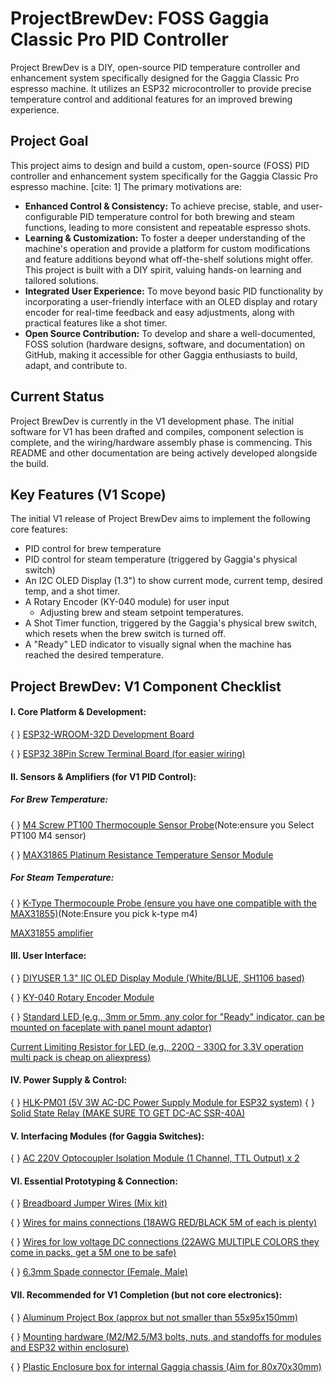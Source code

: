 # ProjectBrewDev: FOSS Gaggia Classic Pro PID Controller
Project BrewDev is a DIY, open-source PID temperature controller and enhancement system specifically designed for the Gaggia Classic Pro espresso machine. It utilizes an ESP32 microcontroller to provide precise temperature control and additional features for an improved brewing experience.

## Project Goal
This project aims to design and build a custom, open-source (FOSS) PID controller and enhancement system specifically for the Gaggia Classic Pro espresso machine. [cite: 1] The primary motivations are:

* **Enhanced Control & Consistency:** To achieve precise, stable, and user-configurable PID temperature control for both brewing and steam functions, leading to more consistent and repeatable espresso shots.
* **Learning & Customization:** To foster a deeper understanding of the machine's operation and provide a platform for custom modifications and feature additions beyond what off-the-shelf solutions might offer. This project is built with a DIY spirit, valuing hands-on learning and tailored solutions.
* **Integrated User Experience:** To move beyond basic PID functionality by incorporating a user-friendly interface with an OLED display and rotary encoder for real-time feedback and easy adjustments, along with practical features like a shot timer.
* **Open Source Contribution:** To develop and share a well-documented, FOSS solution (hardware designs, software, and documentation) on GitHub, making it accessible for other Gaggia enthusiasts to build, adapt, and contribute to.

## Current Status

Project BrewDev is currently in the V1 development phase. The initial software for V1 has been drafted and compiles, component selection is complete, and the wiring/hardware assembly phase is commencing. This README and other documentation are being actively developed alongside the build.


## Key Features (V1 Scope)

The initial V1 release of Project BrewDev aims to implement the following core features:

* PID control for brew temperature
* PID control for steam temperature (triggered by Gaggia's physical switch)
* An I2C OLED Display (1.3") to show current mode, current temp, desired temp, and a shot timer.
* A Rotary Encoder (KY-040 module) for user input
    * Adjusting brew and steam setpoint temperatures.
* A Shot Timer function, triggered by the Gaggia's physical brew switch, which resets when the brew switch is turned off.
* A "Ready" LED indicator to visually signal when the machine has reached the desired temperature.



Project BrewDev: V1 Component Checklist
---------------------------------------
#### I. Core Platform & Development:

{ } [ESP32-WROOM-32D Development Board](https://www.aliexpress.com/item/1005006456519790.html?spm=a2g0o.productlist.main.3.15bcAfdYAfdYRM&algo_pvid=ffcd6df9-9ebe-4001-b6d5-fae6cf6b98cf&algo_exp_id=ffcd6df9-9ebe-4001-b6d5-fae6cf6b98cf-2&pdp_ext_f=%7B%22order%22%3A%2210915%22%2C%22eval%22%3A%221%22%7D&pdp_npi=4%40dis%21AUD%2119.78%216.41%21%21%2189.97%2129.13%21%40210330dd17487764894447939ecfaa%2112000037265317361%21sea%21AU%213080408886%21X&curPageLogUid=XJKHBT6ymrRs&utparam-url=scene%3Asearch%7Cquery_from%3A)  

{ } [ESP32 38Pin Screw Terminal Board (for easier wiring)](https://www.aliexpress.com/item/1005006026098254.html?spm=a2g0o.productlist.main.1.4eaa7afarTEsGo&algo_pvid=c3cbc9bc-7ff6-4c7d-86fa-5924999aca85&algo_exp_id=c3cbc9bc-7ff6-4c7d-86fa-5924999aca85-0&pdp_ext_f=%7B%22order%22%3A%22218%22%2C%22eval%22%3A%221%22%7D&pdp_npi=4%40dis%21AUD%215.98%215.70%21%21%213.79%213.61%21%40210308a417487812027447139ec55e%2112000035378878500%21sea%21AU%213080408886%21X&curPageLogUid=6cTqvdge5t59&utparam-url=scene%3Asearch%7Cquery_from%3A)  


#### II. Sensors & Amplifiers (for V1 PID Control):

##### For Brew Temperature:  

{ } [M4 Screw PT100 Thermocouple Sensor Probe](https://www.aliexpress.com/item/1005008644082234.html?spm=a2g0o.productlist.main.4.27e86a08jmZQVz&algo_pvid=5cb3f48c-9396-4061-a75e-d4601745c35e&algo_exp_id=5cb3f48c-9396-4061-a75e-d4601745c35e-3&pdp_ext_f=%7B%22order%22%3A%2210%22%2C%22eval%22%3A%221%22%7D&pdp_npi=4%40dis%21AUD%2110.17%217.63%21%21%216.44%214.83%21%40210308a417487820902015341ec55e%2112000046072476035%21sea%21AU%213080408886%21X&curPageLogUid=nRPo32LtRwza&utparam-url=scene%3Asearch%7Cquery_from%3A)(Note:ensure you Select PT100 M4 sensor)  

{ } [MAX31865 Platinum Resistance Temperature Sensor Module](https://www.aliexpress.com/item/1005006996558022.html?spm=a2g0o.productlist.main.3.47517ef76AR2bT&algo_pvid=e23983b9-4432-45e0-8389-facf78d8f1b5&algo_exp_id=e23983b9-4432-45e0-8389-facf78d8f1b5-2&pdp_ext_f=%7B%22order%22%3A%22211%22%2C%22eval%22%3A%221%22%7D&pdp_npi=4%40dis%21AUD%214.47%214.34%21%21%2120.35%2119.75%21%402101ead817487771176568460ef032%2112000038988167857%21sea%21AU%213080408886%21X&curPageLogUid=QaGzaiM77Khy&utparam-url=scene%3Asearch%7Cquery_from%3A)  


##### For Steam Temperature:  


{ } [K-Type Thermocouple Probe (ensure you have one compatible with the MAX31855)](https://www.aliexpress.com/item/1005005496786289.html?spm=a2g0o.productlist.main.1.7dd9236fusXsxI&algo_pvid=d2b3cf6a-636d-4870-9a61-269e426183fa&algo_exp_id=d2b3cf6a-636d-4870-9a61-269e426183fa-0&pdp_ext_f=%7B%22order%22%3A%22906%22%2C%22eval%22%3A%221%22%7D&pdp_npi=4%40dis%21AUD%213.27%212.91%21%21%212.07%211.84%21%402103245417487774616223073e1561%2112000033327476707%21sea%21AU%213080408886%21X&curPageLogUid=iCr16ZWSsp3i&utparam-url=scene%3Asearch%7Cquery_from%3A)(Note:Ensure you pick k-type m4)

[MAX31855 amplifier](https://www.aliexpress.com/item/1902975189.html?spm=a2g0o.productlist.main.1.428e287cNdxcZy&algo_pvid=3b100b3c-6b06-4296-a7df-7b496b6c2fbe&algo_exp_id=3b100b3c-6b06-4296-a7df-7b496b6c2fbe-0&pdp_ext_f=%7B%22order%22%3A%2270%22%2C%22eval%22%3A%221%22%7D&pdp_npi=4%40dis%21AUD%212.86%212.86%21%21%211.81%211.81%21%402103244b17487820073372535e03d5%2112000018875273580%21sea%21AU%213080408886%21X&curPageLogUid=gbY9soG79bIv&utparam-url=scene%3Asearch%7Cquery_from%3A)  


#### III. User Interface:  


{ } [DIYUSER 1.3" IIC OLED Display Module (White/BLUE, SH1106 based)](https://www.aliexpress.com/item/1005007451015054.html?spm=a2g0o.productlist.main.3.29d477e2vhVh6h&algo_pvid=a85804ac-08e5-427a-aa2c-28ba35e142ab&algo_exp_id=a85804ac-08e5-427a-aa2c-28ba35e142ab-2&pdp_ext_f=%7B%22order%22%3A%221277%22%2C%22eval%22%3A%221%22%7D&pdp_npi=4%40dis%21AUD%215.72%215.40%21%21%213.62%213.42%21%402103244b17487776655308597e044a%2112000040806152742%21sea%21AU%213080408886%21X&curPageLogUid=4yPN9mkLGFx2&utparam-url=scene%3Asearch%7Cquery_from%3A)  


{ } [KY-040 Rotary Encoder Module](https://www.aliexpress.com/item/1005006551162496.html?spm=a2g0o.productlist.main.1.64372834Vi9sS7&algo_pvid=134749c8-49cf-431b-a412-205056a24d29&algo_exp_id=134749c8-49cf-431b-a412-205056a24d29-0&pdp_ext_f=%7B%22order%22%3A%222249%22%2C%22eval%22%3A%221%22%7D&pdp_npi=4%40dis%21AUD%218.90%212.81%21%21%2140.51%2112.82%21%402151e6dc17487779261336681eee87%2112000037644212083%21sea%21AU%213080408886%21X&curPageLogUid=EkH5oimkA3ZJ&utparam-url=scene%3Asearch%7Cquery_from%3A)  

{ } [Standard LED (e.g., 3mm or 5mm, any color for "Ready" indicator, can be mounted on faceplate with panel mount adaptor)](https://www.aliexpress.com/item/1005007591932915.html?spm=a2g0o.productlist.main.7.224e5a83uSY5uC&algo_pvid=f579ac9b-b04b-4d63-8645-c1dc84de87be&algo_exp_id=f579ac9b-b04b-4d63-8645-c1dc84de87be-6&pdp_ext_f=%7B%22order%22%3A%2239%22%2C%22eval%22%3A%221%22%7D&pdp_npi=4%40dis%21AUD%2116.32%215.39%21%21%2174.24%2124.50%21%40212a6e3217487781761867293e459c%2112000041422307129%21sea%21AU%213080408886%21X&curPageLogUid=vtBytDIiIAth&utparam-url=scene%3Asearch%7Cquery_from%3A)  

 [Current Limiting Resistor for LED (e.g., 220Ω - 330Ω for 3.3V operation multi pack is cheap on aliexpress)](https://www.aliexpress.com/item/1005006209050774.html?src=google&albch=shopping&acnt=272-267-0231&slnk=&plac=&mtctp=&albbt=Google_7_shopping&gclsrc=aw.ds&albagn=888888&ds_e_adid=738012934484&ds_e_matchtype=search&ds_e_device=c&ds_e_network=g&ds_e_product_group_id=2403836566736&ds_e_product_id=en1005006209050774&ds_e_product_merchant_id=5086892413&ds_e_product_country=AU&ds_e_product_language=en&ds_e_product_channel=online&ds_e_product_store_id=&ds_url_v=2&albcp=22318332228&albag=177676186793&isSmbAutoCall=false&needSmbHouyi=false&gad_source=1&gad_campaignid=22318332228&gbraid=0AAAAAoukdWM6zllmMoPaQTHTTIoOrFtQm&gclid=Cj0KCQjw9O_BBhCUARIsAHQMjS4QOitYwIrYsQKYPh3EqaiO0prRmBSIkzV7G7uUrvxxCCEjVo4S0bIaAkZGEALw_wcB&aff_fcid=bdcb064c5439481fa9a21fb7bcd8d287-1748778614867-07419-UneMJZVf&aff_fsk=UneMJZVf&aff_platform=aaf&sk=UneMJZVf&aff_trace_key=bdcb064c5439481fa9a21fb7bcd8d287-1748778614867-07419-UneMJZVf&terminal_id=735104564fec4889aded04102bdc1e8b&afSmartRedirect=n)  


#### IV. Power Supply & Control:  


{ } [HLK-PM01 (5V 3W AC-DC Power Supply Module for ESP32 system)](https://www.aliexpress.com/item/1005006072424191.html?spm=a2g0o.productlist.main.4.5d461adc3hd6eq&algo_pvid=dc2a3b39-0f5c-4065-b766-0b1d8509b58a&algo_exp_id=dc2a3b39-0f5c-4065-b766-0b1d8509b58a-3&pdp_ext_f=%7B%22order%22%3A%2269%22%2C%22eval%22%3A%221%22%7D&pdp_npi=4%40dis%21AUD%215.45%215.45%21%21%2124.81%2124.81%21%402103241117487787808572909ee1cc%2112000035600877318%21sea%21AU%213080408886%21X&curPageLogUid=CG40YkbqM723&utparam-url=scene%3Asearch%7Cquery_from%3A)
{ } [Solid State Relay (MAKE SURE TO GET DC-AC SSR-40A)](https://www.aliexpress.com/item/1005005837105164.html?spm=a2g0o.productlist.main.1.457f714bCzx2Ei&algo_pvid=ca326593-964b-4b6e-9b52-219a5dc736d2&algo_exp_id=ca326593-964b-4b6e-9b52-219a5dc736d2-0&pdp_ext_f=%7B%22order%22%3A%221473%22%2C%22eval%22%3A%221%22%7D&pdp_npi=4%40dis%21AUD%215.19%215.19%21%21%213.29%213.29%21%40210312d517487790839296128ee120%2112000034526092498%21sea%21AU%213080408886%21X&curPageLogUid=wvfErnjh160s&utparam-url=scene%3Asearch%7Cquery_from%3A)

#### V. Interfacing Modules (for Gaggia Switches):

{ } [AC 220V Optocoupler Isolation Module (1 Channel, TTL Output) x 2](https://www.aliexpress.com/item/1005007458865867.html?spm=a2g0o.productlist.main.1.7cd8162fC5uAG2&algo_pvid=63d2b8c8-ce46-42ac-857e-32f904086e11&algo_exp_id=63d2b8c8-ce46-42ac-857e-32f904086e11-0&pdp_ext_f=%7B%22order%22%3A%22167%22%2C%22eval%22%3A%221%22%7D&pdp_npi=4%40dis%21AUD%213.59%213.59%21%21%2116.33%2116.33%21%402103277f17487794090943784eb984%2112000040841794135%21sea%21AU%213080408886%21X&curPageLogUid=jF7iY50Ske8i&utparam-url=scene%3Asearch%7Cquery_from%3A#nav-specification)  


#### VI. Essential Prototyping & Connection:  


{ } [Breadboard Jumper Wires (Mix kit)](https://www.aliexpress.com/item/1005003252824475.html?spm=a2g0o.productlist.main.5.63ddk4SHk4SHTM&algo_pvid=48048bc2-0faa-4727-8d68-ca8d407a8dd9&algo_exp_id=48048bc2-0faa-4727-8d68-ca8d407a8dd9-4&pdp_ext_f=%7B%22order%22%3A%221502%22%2C%22eval%22%3A%221%22%7D&pdp_npi=4%40dis%21AUD%217.14%216.89%21%21%214.52%214.36%21%40210123bc17487826590682400e9326%2112000024867532534%21sea%21AU%213080408886%21X&curPageLogUid=raedyEZAP8Dg&utparam-url=scene%3Asearch%7Cquery_from%3A)  

{ } [Wires for mains connections (18AWG RED/BLACK 5M of each is plenty)](https://www.aliexpress.com/item/1005006566120439.html?spm=a2g0o.productlist.main.9.c5296f0fEFh9GV&algo_pvid=9f873115-046d-46ce-b744-743b7adb9b8e&algo_exp_id=9f873115-046d-46ce-b744-743b7adb9b8e-8&pdp_ext_f=%7B%22order%22%3A%224247%22%2C%22eval%22%3A%221%22%7D&pdp_npi=4%40dis%21AUD%2112.87%2112.85%21%21%2158.57%2158.48%21%40210337bc17487798074353806ecb65%2112000037691464131%21sea%21AU%213080408886%21X&curPageLogUid=zzFj7TSVBcwy&utparam-url=scene%3Asearch%7Cquery_from%3A)  

{ } [Wires for low voltage DC connections (22AWG MULTIPLE COLORS they come in packs, get a 5M one to be safe)](https://www.aliexpress.com/item/1005008683131221.html?spm=a2g0o.productlist.main.25.3537d5e2txHsOF&algo_pvid=2f4e5808-74cc-43aa-b811-544b14ca8732&algo_exp_id=2f4e5808-74cc-43aa-b811-544b14ca8732-22&pdp_ext_f=%7B%22order%22%3A%22294%22%2C%22eval%22%3A%221%22%7D&pdp_npi=4%40dis%21AUD%214.54%212.23%21%21%2120.64%2110.11%21%402103010b17487799899288909e16d3%2112000046261040423%21sea%21AU%213080408886%21X&curPageLogUid=g25GAs3gdbwT&utparam-url=scene%3Asearch%7Cquery_from%3A)  

{ } [6.3mm Spade connector (Female, Male)](https://www.aliexpress.com/item/1005002765359666.html?spm=a2g0o.productlist.main.8.50f73225R0rOpZ&algo_pvid=d8656ba3-762d-48c3-b9d9-fb7f6dadfae5&algo_exp_id=d8656ba3-762d-48c3-b9d9-fb7f6dadfae5-7&pdp_ext_f=%7B%22order%22%3A%221570%22%2C%22eval%22%3A%221%22%7D&pdp_npi=4%40dis%21AUD%213.39%213.14%21%21%212.15%211.99%21%402103247917487797088492619ee480%2112000022078614610%21sea%21AU%213080408886%21X&curPageLogUid=78MVaeSWbwPC&utparam-url=scene%3Asearch%7Cquery_from%3A)  




#### VII. Recommended for V1 Completion (but not core electronics):  


{ } [Aluminum Project Box (approx but not smaller than 55x95x150mm)](https://www.aliexpress.com/item/1005007115490142.html?spm=a2g0o.productlist.main.4.163554beE1yCYm&algo_pvid=b009735f-8ff7-445f-8a34-52fb15dfbad4&algo_exp_id=b009735f-8ff7-445f-8a34-52fb15dfbad4-3&pdp_ext_f=%7B%22order%22%3A%22186%22%2C%22eval%22%3A%221%22%7D&pdp_npi=4%40dis%21AUD%216.05%216.05%21%21%213.83%213.83%21%40212a70c117487815001093581e6b16%2112000039451210900%21sea%21AU%213080408886%21X&curPageLogUid=W5JS6SXYNcEz&utparam-url=scene%3Asearch%7Cquery_from%3A)  

{ } [Mounting hardware (M2/M2.5/M3 bolts, nuts, and standoffs for modules and ESP32 within enclosure)](https://www.aliexpress.com/item/1005007123615498.html?spm=a2g0o.productlist.main.41.59bd2d4d08cUx2&algo_pvid=369a9011-3c99-4da9-b83a-15d65f51f7d2&algo_exp_id=369a9011-3c99-4da9-b83a-15d65f51f7d2-38&pdp_ext_f=%7B%22order%22%3A%22180%22%2C%22eval%22%3A%221%22%7D&pdp_npi=4%40dis%21AUD%2110.36%215.70%21%21%2147.15%2125.93%21%40210313e917487821581835152ed8d8%2112000039501725238%21sea%21AU%213080408886%21X&curPageLogUid=2gnKW9aMVtaJ&utparam-url=scene%3Asearch%7Cquery_from%3A)  

{ } [Plastic Enclosure box for internal Gaggia chassis (Aim for 80x70x30mm)](https://www.aliexpress.com/item/1005005448610944.html?src=google&albch=shopping&acnt=742-864-1166&slnk=&plac=&mtctp=&albbt=Google_7_shopping&gclsrc=aw.ds&albagn=888888&ds_e_adid=&ds_e_matchtype=&ds_e_device=c&ds_e_network=x&ds_e_product_group_id=&ds_e_product_id=en1005005448610944&ds_e_product_merchant_id=723481895&ds_e_product_country=AU&ds_e_product_language=en&ds_e_product_channel=online&ds_e_product_store_id=&ds_url_v=2&albcp=21819463808&albag=&isSmbAutoCall=false&needSmbHouyi=false&gad_source=1&gad_campaignid=21819486122&gbraid=0AAAAA99aYpc3XuyMWTCZ0Rmhx_6aHQLgD&gclid=Cj0KCQjw9O_BBhCUARIsAHQMjS5HM00lwcmN3n7eleJXT4_7lFQl2JaOf2czvwjFeyi5BPZcmoASr00aApMREALw_wcB&aff_fcid=0465bbc3554149b080f80e4a820be986-1748825094267-08274-UneMJZVf&aff_fsk=UneMJZVf&aff_platform=aaf&sk=UneMJZVf&aff_trace_key=0465bbc3554149b080f80e4a820be986-1748825094267-08274-UneMJZVf&terminal_id=735104564fec4889aded04102bdc1e8b&afSmartRedirect=n)  


